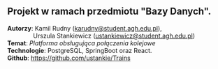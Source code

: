 ## Projekt w ramach przedmiotu "Bazy Danych".  
<strong>Autorzy</strong>: Kamil Rudny (karudny@student.agh.edu.pl),  
&nbsp;&nbsp;&nbsp;&nbsp;&nbsp;&nbsp;&nbsp;&nbsp;&nbsp;&nbsp;&nbsp;&nbsp;&nbsp;&nbsp;&nbsp;Urszula Stankiewicz (ustankiewicz@student.agh.edu.pl)  
<strong>Temat</strong>: *Platforma obsługująca połączenia kolejowe*  
<strong>Technologie</strong>: PostgreSQL, SpringBoot oraz React.  
<strong>Github</strong>: https://github.com/ustankie/Trains

